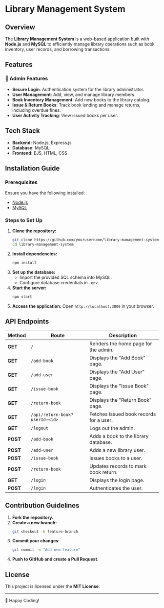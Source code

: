 # Library Management System

## Overview
The **Library Management System** is a web-based application built with **Node.js** and **MySQL** to efficiently manage library operations such as book inventory, user records, and borrowing transactions.

## Features
### 🔹 Admin Features
- **Secure Login**: Authentication system for the library administrator.
- **User Management**: Add, view, and manage library members.
- **Book Inventory Management**: Add new books to the library catalog.
- **Issue & Return Books**: Track book lending and manage returns, including overdue fines.
- **User Activity Tracking**: View issued books per user.

## Tech Stack
- **Backend:** Node.js, Express.js
- **Database:** MySQL
- **Frontend:** EJS, HTML, CSS

## Installation Guide
### Prerequisites
Ensure you have the following installed:
- [Node.js](https://nodejs.org/)
- [MySQL](https://www.mysql.com/)

### Steps to Set Up
1. **Clone the repository:**
   ```sh
   git clone https://github.com/yourusername/library-management-system.git
   cd library-management-system
   ```
2. **Install dependencies:**
   ```sh
   npm install
   ```
3. **Set up the database:**
   - Import the provided SQL schema into MySQL.
   - Configure database credentials in `.env`.
4. **Start the server:**
   ```sh
   npm start
   ```
5. **Access the application:**
   Open `http://localhost:3000` in your browser.

## API Endpoints

| Method | Route | Description |
|--------|-------------------------|----------------------------------|
| **GET** | `/` | Renders the home page for the admin. |
| **GET** | `/add-book` | Displays the "Add Book" page. |
| **GET** | `/add-user` | Displays the "Add User" page. |
| **GET** | `/issue-book` | Displays the "Issue Book" page. |
| **GET** | `/return-book` | Displays the "Return Book" page. |
| **GET** | `/api/return-book?userId=<id>` | Fetches issued book records for a user. |
| **GET** | `/logout` | Logs out the admin. |
| **POST** | `/add-book` | Adds a book to the library database. |
| **POST** | `/add-user` | Adds a new library user. |
| **POST** | `/issue-book` | Issues books to a user. |
| **POST** | `/return-book` | Updates records to mark book return. |
| **GET** | `/login` | Displays the login page. |
| **POST** | `/login` | Authenticates the user. |

## Contribution Guidelines
1. **Fork the repository.**
2. **Create a new branch:**
   ```sh
   git checkout -b feature-branch
   ```
3. **Commit your changes:**
   ```sh
   git commit -m "Add new feature"
   ```
4. **Push to GitHub and create a Pull Request.**

## License
This project is licensed under the **MIT License**.

---

🚀 Happy Coding!
